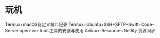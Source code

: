 # 玩机
<script setup>
// const base = '/Blog-Doc';
const base = process.env.VITE_BASE_URL;
</script>


<div class="grid-container">
  <a class="grid-item" :href="`${base}/src/玩机/Termux+macOS自定义端口记录`">Termux+macOS自定义端口记录</a>
  <a class="grid-item" :href="`${base}/src/玩机/Termux+Ubuntu+SSH+SFTP+Swift+Code-Server`">Termux+Ubuntu+SSH+SFTP+Swift+Code-Server</a>
  <a class="grid-item" :href="`${base}/src/玩机/open-vm-tools工具的安装与使用`">open-vm-tools工具的安装与使用</a>
  <a class="grid-item" :href="`${base}/src/玩机/Anlinux-Resources Netlify 资源同步`">Anlinux-Resources Netlify 资源同步</a>
</div>